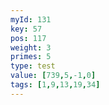 ```yaml
---
myId: 131
key: 57
pos: 117
weight: 3
primes: 5
type: test
value: [739,5,-1,0]
tags: [1,9,13,19,34]
---
```


